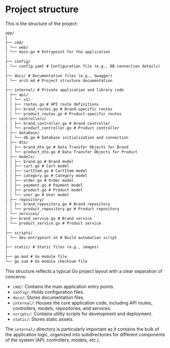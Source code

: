 # Project structure

This is the structure of the project:

```txt
app/
│
├── cmd/
│ └── web/
│ └── main.go # Entrypoint for the application
│
├── config/
│ └── config.yaml # Configuration file (e.g., DB connection details)
│
├── docs/ # Documentation files (e.g., Swagger)
│ └── arch.md # Project structure documentation
│
├── internal/ # Private application and library code
│ ├── api/
│ │ └── v1/
│ │ ├── routes.go # API route definitions
│ │ ├── brand_routes.go # Brand-specific routes
│ │ └── product_routes.go # Product-specific routes
│ ├── controllers/
│ │ ├── brand_controller.go # Brand controller
│ │ └── product_controller.go # Product controller
│ ├── database/
│ │ └── db.go # Database initialization and connection
│ ├── dto/
│ │ ├── brand_dto.go # Data Transfer Objects for Brand
│ │ └── product_dto.go # Data Transfer Objects for Product
│ ├── models/
│ │ ├── brand.go # Brand model
│ │ ├── cart.go # Cart model
│ │ ├── cartItem.go # CartItem model
│ │ ├── category.go # Category model
│ │ ├── order.go # Order model
│ │ ├── payment.go # Payment model
│ │ ├── product.go # Product model
│ │ └── user.go # User model
│ ├── repository/
│ │ ├── brand_repository.go # Brand repository
│ │ └── product_repository.go # Product repository
│ └── services/
│ ├── brand_service.go # Brand service
│ └── product_service.go # Product service
│
├── scripts/
│ └── dev-entrypoint.sh # Build automation script
│
├── static/ # Static files (e.g., images)
│
├── go.mod # Go module file
└── go.sum # Go module checksum file
```


This structure reflects a typical Go project layout with a clear separation of concerns:

- `cmd/`: Contains the main application entry points.
- `config/`: Holds configuration files.
- `docs/`: Stores documentation files.
- `internal/`: Houses the core application code, including API routes, controllers, models, repositories, and services.
- `scripts/`: Contains utility scripts for development and deployment.
- `static/`: Stores static assets.

The `internal/` directory is particularly important as it contains the bulk of the application logic, organized into subdirectories for different components of the system (API, controllers, models, etc.).
